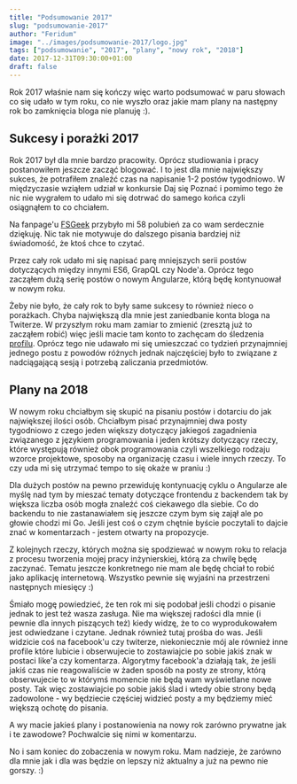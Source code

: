 ```yaml
---
title: "Podsumowanie 2017"
slug: "podsumowanie-2017"
author: "Feridum"
image: "../images/podsumowanie-2017/logo.jpg"
tags: ["podsumowanie", "2017", "plany", "nowy rok", "2018"]
date: 2017-12-31T09:30:00+01:00
draft: false
---
```


Rok 2017 właśnie nam się kończy więc warto podsumować w paru słowach co się udało w tym roku, co nie wyszło oraz jakie mam plany na następny rok bo zamknięcia bloga nie planuję :).


<!--more-->

## Sukcesy i porażki 2017
Rok 2017 był dla mnie bardzo pracowity. Oprócz studiowania i pracy postanowiłem jeszcze zacząć blogować. I to jest dla mnie największy sukces, że potrafiłem znaleźć czas na napisanie 1-2 postów tygodniowo. W międzyczasie wziąłem udział w konkursie Daj się Poznać i pomimo tego że nic nie wygrałem to udało mi się dotrwać do samego końca czyli osiągnąłem to co chciałem. 

Na fanpage'u [FSGeek](https://www.facebook.com/fsgeekk/) przybyło mi 58 polubień za co wam serdecznie dziękuję. Nic tak nie motywuje do dalszego pisania bardziej niż świadomość, że ktoś chce to czytać. 

Przez cały rok udało mi się napisać parę mniejszych serii postów dotyczących między innymi ES6, GrapQL czy Node'a. Oprócz tego zacząłem dużą serię postów o nowym Angularze, którą będę kontynuował w nowym roku. 

Żeby nie było, że cały rok to były same sukcesy to również nieco o porażkach. Chyba największą dla mnie jest zaniedbanie konta bloga na Twiterze. W przyszłym roku mam zamiar to zmienić (zresztą już to zacząłem robić) więc jeśli macie tam konto to zachęcam do śledzenia [profilu](https://twitter.com/FSGeekk). Oprócz tego nie udawało mi się umieszczać co tydzień przynajmniej jednego postu z powodów różnych jednak najczęściej było to związane z nadciągającą sesją i potrzebą zaliczania przedmiotów. 

## Plany na 2018

W nowym roku chciałbym się skupić na pisaniu postów i dotarciu do jak największej ilości osób. Chciałbym pisać przynajmniej dwa posty tygodniowo z czego jeden większy dotyczący jakiegoś zagadnienia związanego z językiem programowania i jeden krótszy dotyczący rzeczy, które występują również obok programowania czyli wszelkiego rodzaju wzorce projektowe, sposoby na organizację czasu i wiele innych rzeczy. To czy uda mi się utrzymać tempo to się okaże w praniu :)

Dla dużych postów na pewno przewiduję kontynuację cyklu o Angularze ale myślę nad tym by mieszać tematy dotyczące frontendu z backendem tak by większa liczba osób mogła znaleźć coś ciekawego dla siebie.  Co do backendu to nie zastanawiałem się jeszcze czym bym się zajął ale po głowie chodzi mi Go. Jeśli jest coś o czym chętnie byście poczytali to dajcie znać w komentarzach - jestem otwarty na propozycje. 

Z kolejnych rzeczy, których można się spodziewać w nowym roku to relacja z procesu tworzenia mojej pracy inżynierskiej, którą za chwilę będę zaczynać. Tematu jeszcze konkretnego nie mam ale będę chciał to robić jako aplikację internetową. Wszystko pewnie się wyjaśni na przestrzeni następnych miesięcy :) 



Śmiało mogę powiedzieć, że ten rok mi się podobał jeśli chodzi o pisanie jednak to jest też wasza zasługa. Nie ma większej radości dla mnie (i pewnie dla innych piszących też) kiedy widzę, że to co wyprodukowałem jest odwiedzane i czytane. Jednak również tutaj prośba do was. Jeśli widzicie coś na facebook'u czy twiterze, niekoniecznie mój ale również inne profile które lubicie i obserwujecie to zostawiajcie po sobie jakiś znak w postaci like'a czy komentarza. Algorytmy facebook'a działają tak, że jeśli jakiś czas nie reagowaliście w żaden sposób na posty ze strony, którą obserwujecie to w którymś momencie nie będą wam wyświetlane nowe posty. Tak więc zostawiajcie po sobie jakiś ślad i wtedy obie strony będą zadowolone - wy będziecie częściej widzieć posty a my będziemy mieć większą ochotę do pisania. 

A wy macie jakieś plany i postanowienia na nowy rok zarówno prywatne jak i te zawodowe? Pochwalcie się nimi w komentarzu.

No i sam koniec do zobaczenia w nowym roku. Mam nadzieje, że zarówno dla mnie jak i dla was będzie on lepszy niż aktualny a już na pewno nie gorszy. :)

